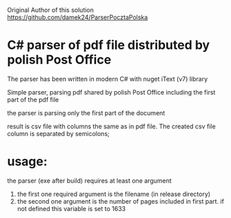 Original Author of this solution 
https://github.com/damek24/ParserPocztaPolska

# C# parser of pdf file distributed by polish Post Office
The parser has been written in modern C# with nuget iText (v7)  library

Simple parser, parsing pdf shared by polish Post Office including the first part of the pdf file

the parser is parsing only the first part of the document

result is csv file with columns the same as in pdf file. The created csv file column is separated by semicolons; 



# usage:

the parser (exe after build) requires at least one argument 

1. the first one required argument is the filename (in release directory)
2. the second one argument is the number of pages included in first part. if not defined this variable is set to 1633 
